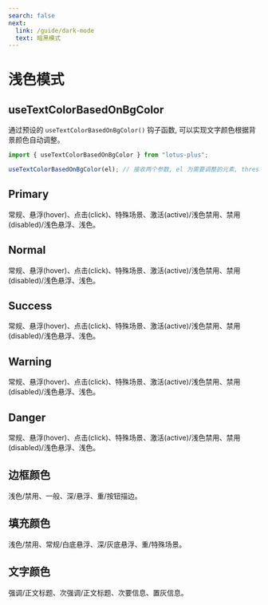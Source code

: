 ```yaml
---
search: false
next:
  link: /guide/dark-mode
  text: 暗黑模式
---
```


<script setup>
import ColorsWatches from '../.vitepress/components/ColorsWatches.vue'
</script>

# 浅色模式

## useTextColorBasedOnBgColor

通过预设的 `useTextColorBasedOnBgColor()` 钩子函数, 可以实现文字颜色根据背景颜色自动调整。

```ts
import { useTextColorBasedOnBgColor } from "lotus-plus";

useTextColorBasedOnBgColor(el); // 接收两个参数, el 为需要调整的元素, threshold 为亮度阈值, 默认为 128。
```

## Primary

常规、悬浮(hover)、点击(click)、特殊场景、激活(active)/浅色禁用、禁用(disabled)/浅色悬浮、浅色。

<ColorsWatches :colors="['#165DFF', '#4080FF', '#0E42D2', '#6AA1FF', '#94BFFF', '#BEDAFF', '#E8F3FF']" />

## Normal

常规、悬浮(hover)、点击(click)、特殊场景、激活(active)/浅色禁用、禁用(disabled)/浅色悬浮、浅色。

<ColorsWatches :colors="['#86909C', '#A9AEB8', '#6B7785', '#C9CDD4', '#E5E6EB', '#F2F3F5', '#F7F8FA']" />

## Success

常规、悬浮(hover)、点击(click)、特殊场景、激活(active)/浅色禁用、禁用(disabled)/浅色悬浮、浅色。

<ColorsWatches :colors="['#00B42A', '#23C343', '#009A29', '#4CD263', '#7BE188', '#AFF0B5', '#E8FFEA']" />

## Warning

常规、悬浮(hover)、点击(click)、特殊场景、激活(active)/浅色禁用、禁用(disabled)/浅色悬浮、浅色。

<ColorsWatches :colors="['#FF7D00', '#FF9A2E', '#D25F00', '#FFB65D', '#FFCF8B', '#FFE4BA', '#FFF7E8']" />

## Danger

常规、悬浮(hover)、点击(click)、特殊场景、激活(active)/浅色禁用、禁用(disabled)/浅色悬浮、浅色。

<ColorsWatches :colors="['#F53F3F', '#F76560', '#CB272D', '#F98981', '#FBACA3', '#FDCDC5', '#FFECE8']" />

## 边框颜色

浅色/禁用、一般、深/悬浮、重/按钮描边。

<ColorsWatches :colors="['#F2F3F5', '#E5E6EB', '#C9CDD4', '#86909C']" />

## 填充颜色

浅色/禁用、常规/白底悬浮、深/灰底悬浮、重/特殊场景。

<ColorsWatches :colors="['#F7F8FA', '#F2F3F5', '#E5E6EB', '#C9CDD4']" />

## 文字颜色

强调/正文标题、次强调/正文标题、次要信息、置灰信息。

<ColorsWatches :colors="['#1D2129', '#4E5969', '#86909C', '#C9CDD4']" />
